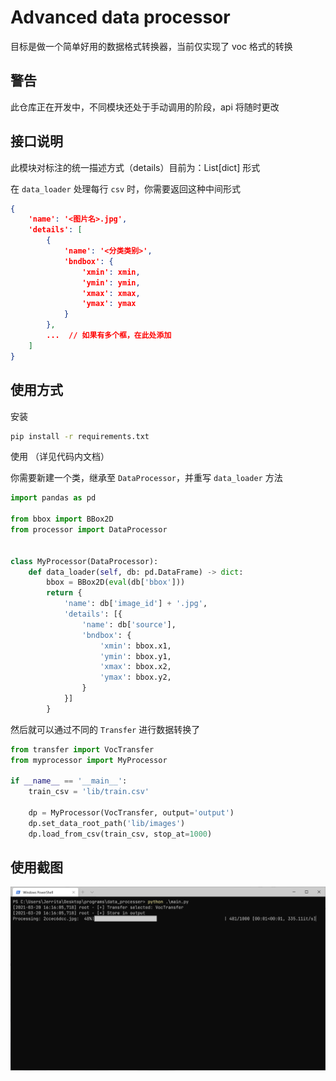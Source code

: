 # Advanced data processor

目标是做一个简单好用的数据格式转换器，当前仅实现了 voc 格式的转换



## 警告

此仓库正在开发中，不同模块还处于手动调用的阶段，api 将随时更改



## 接口说明

此模块对标注的统一描述方式（details）目前为：List[dict] 形式

在 `data_loader` 处理每行 `csv` 时，你需要返回这种中间形式

```json
{
    'name': '<图片名>.jpg',
    'details': [
        {
            'name': '<分类类别>',
            'bndbox': {
                'xmin': xmin,
                'ymin': ymin,
                'xmax': xmax,
                'ymax': ymax
            }
        },
        ...  // 如果有多个框，在此处添加
    ]
}
```





## 使用方式
安装
```bash
pip install -r requirements.txt
```

使用 （详见代码内文档）

你需要新建一个类，继承至 `DataProcessor`，并重写 `data_loader` 方法

```python
import pandas as pd

from bbox import BBox2D
from processor import DataProcessor


class MyProcessor(DataProcessor):
    def data_loader(self, db: pd.DataFrame) -> dict:
        bbox = BBox2D(eval(db['bbox']))
        return {
            'name': db['image_id'] + '.jpg',
            'details': [{
                'name': db['source'],
                'bndbox': {
                    'xmin': bbox.x1,
                    'ymin': bbox.y1,
                    'xmax': bbox.x2,
                    'ymax': bbox.y2,
                }
            }]
        }

```

然后就可以通过不同的 `Transfer` 进行数据转换了

```python
from transfer import VocTransfer
from myprocessor import MyProcessor

if __name__ == '__main__':
    train_csv = 'lib/train.csv'

    dp = MyProcessor(VocTransfer, output='output')
    dp.set_data_root_path('lib/images')
    dp.load_from_csv(train_csv, stop_at=1000)
```



## 使用截图

![screenshot](imgs/screenshot1.png)